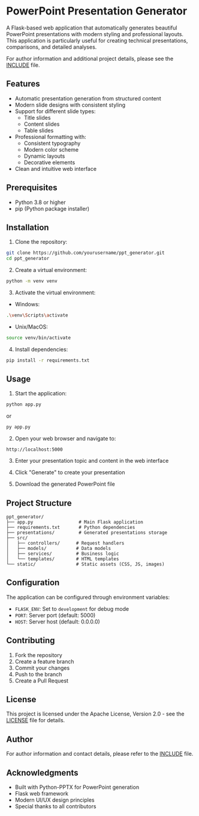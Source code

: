 # PowerPoint Presentation Generator

A Flask-based web application that automatically generates beautiful PowerPoint presentations with modern styling and professional layouts. This application is particularly useful for creating technical presentations, comparisons, and detailed analyses.

For author information and additional project details, please see the [INCLUDE](INCLUDE) file.

## Features

- Automatic presentation generation from structured content
- Modern slide designs with consistent styling
- Support for different slide types:
  - Title slides
  - Content slides
  - Table slides
- Professional formatting with:
  - Consistent typography
  - Modern color scheme
  - Dynamic layouts
  - Decorative elements
- Clean and intuitive web interface

## Prerequisites

- Python 3.8 or higher
- pip (Python package installer)

## Installation

1. Clone the repository:
```bash
git clone https://github.com/yourusername/ppt_generator.git
cd ppt_generator
```

2. Create a virtual environment:
```bash
python -m venv venv
```

3. Activate the virtual environment:
- Windows:
```bash
.\venv\Scripts\activate
```
- Unix/MacOS:
```bash
source venv/bin/activate
```

4. Install dependencies:
```bash
pip install -r requirements.txt
```

## Usage

1. Start the application:
```bash
python app.py
```
or
```bash
py app.py
```

2. Open your web browser and navigate to:
```
http://localhost:5000
```

3. Enter your presentation topic and content in the web interface

4. Click "Generate" to create your presentation

5. Download the generated PowerPoint file

## Project Structure

```
ppt_generator/
├── app.py                 # Main Flask application
├── requirements.txt       # Python dependencies
├── presentations/         # Generated presentations storage
├── src/
│   ├── controllers/      # Request handlers
│   ├── models/           # Data models
│   ├── services/         # Business logic
│   └── templates/        # HTML templates
└── static/               # Static assets (CSS, JS, images)
```

## Configuration

The application can be configured through environment variables:
- `FLASK_ENV`: Set to `development` for debug mode
- `PORT`: Server port (default: 5000)
- `HOST`: Server host (default: 0.0.0.0)

## Contributing

1. Fork the repository
2. Create a feature branch
3. Commit your changes
4. Push to the branch
5. Create a Pull Request

## License

This project is licensed under the Apache License, Version 2.0 - see the [LICENSE](LICENSE) file for details.

## Author

For author information and contact details, please refer to the [INCLUDE](INCLUDE) file.

## Acknowledgments

- Built with Python-PPTX for PowerPoint generation
- Flask web framework
- Modern UI/UX design principles
- Special thanks to all contributors 